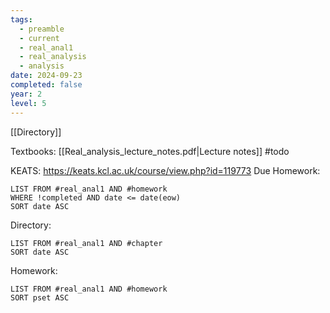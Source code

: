 ```yaml
---
tags:
  - preamble
  - current
  - real_anal1
  - real_analysis
  - analysis
date: 2024-09-23
completed: false
year: 2
level: 5
---
```

[[Directory]]

Textbooks:
[[Real_analysis_lecture_notes.pdf|Lecture notes]]
#todo 

KEATS:
https://keats.kcl.ac.uk/course/view.php?id=119773
Due Homework:
```dataview
LIST FROM #real_anal1 AND #homework 
WHERE !completed AND date <= date(eow)
SORT date ASC
```
Directory:
```dataview
LIST FROM #real_anal1 AND #chapter
SORT date ASC
```
Homework:
```dataview
LIST FROM #real_anal1 AND #homework 
SORT pset ASC
```
